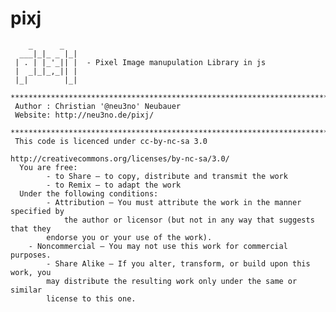 pixj
====
        _      _ 
	  ___|_|_ _ |_|
	 | . | |_'_|| |  - Pixel Image manupulation Library in js
	 |  _|_|_,_|| |
	 |_|        |_|
	 ****************************************************************************
	 Author : Christian '@neu3no' Neubauer
	 Website: http://neu3no.de/pixj/
	 ****************************************************************************
	 This code is licenced under cc-by-nc-sa 3.0 
	 														http://creativecommons.org/licenses/by-nc-sa/3.0/ 
	  You are free:
	 		- to Share — to copy, distribute and transmit the work
			- to Remix — to adapt the work
	  Under the following conditions:
	 		- Attribution — You must attribute the work in the manner specified by 
	 			the author or licensor (but not in any way that suggests that they 
  			endorse you or your use of the work).
 	  	- Noncommercial — You may not use this work for commercial purposes.
			- Share Alike — If you alter, transform, or build upon this work, you 
  			may distribute the resulting work only under the same or similar 
  			license to this one.